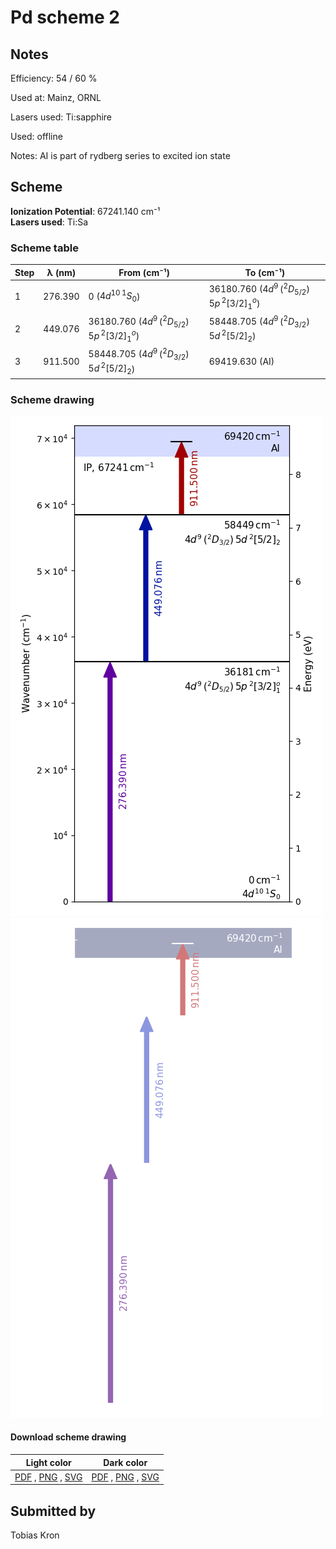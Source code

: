 # Pd scheme 2

## Notes

Efficiency: 54 / 60 %

Used at: Mainz, ORNL

Lasers used: Ti:sapphire

Used: offline

Notes: AI is part of rydberg series to excited ion state





## Scheme

**Ionization Potential**: 67241.140 cm⁻¹  
**Lasers used**: Ti:Sa

### Scheme table

| Step | λ (nm)  |                   From (cm⁻¹)                    |                    To (cm⁻¹)                     |
| ---- | ------- | ------------------------------------------------ | ------------------------------------------------ |
| 1    | 276.390 | 0 ($4d^{10}\,^1S_0$)                             | 36180.760 ($4d^9\,(^2D_{5/2})\,5p\,^2[3/2]_1^o$) |
| 2    | 449.076 | 36180.760 ($4d^9\,(^2D_{5/2})\,5p\,^2[3/2]_1^o$) | 58448.705 ($4d^9\,(^2D_{3/2})\,5d\,^2[5/2]_2$)   |
| 3    | 911.500 | 58448.705 ($4d^9\,(^2D_{3/2})\,5d\,^2[5/2]_2$)   | 69419.630 (AI)                                   |


### Scheme drawing

![pd scheme, light mode](pd-002/pd-002-light.png#only-light)
![pd scheme, dark mode](pd-002/pd-002-dark-web.png#only-dark)

#### Download scheme drawing

|                                            Light color                                            |                                           Dark color                                           |
| ------------------------------------------------------------------------------------------------- | ---------------------------------------------------------------------------------------------- |
| [PDF](pd-002/pd-002-light.pdf) , [PNG](pd-002/pd-002-light.png) , [SVG](pd-002/pd-002-light.svg)  | [PDF](pd-002/pd-002-dark.pdf) , [PNG](pd-002/pd-002-dark.png) , [SVG](pd-002/pd-002-dark.svg)  |


## Submitted by

Tobias Kron

